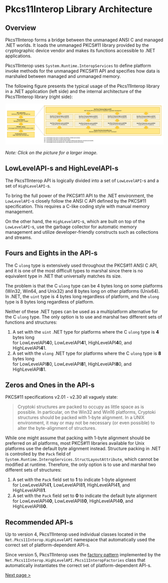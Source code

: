# Pkcs11Interop Library Architecture

## Overview

Pkcs11Interop forms a bridge between the unmanaged ANSI C and managed .NET worlds. It loads the unmanaged PKCS#11 library provided by the cryptographic device vendor and makes its functions accessible to .NET applications.

Pkcs11Interop uses `System.Runtime.InteropServices` to define platform invoke methods for the unmanaged PKCS#11 API and specifies how data is marshaled between managed and unmanaged memory.

The following figure presents the typical usage of the Pkcs11Interop library in a .NET application (left side) and the internal architecture of the Pkcs11Interop library (right side):

![Pkcs11Interop architecture](images/pkcs11interop-architecture.png)

*Note: Click on the picture for a larger image.*

## LowLevelAPI-s and HighLevelAPI-s

The Pkcs11Interop API is logically divided into a set of `LowLevelAPI`-s and a set of `HighLevelAPI`-s.

To bring the full power of the PKCS#11 API to the .NET environment, the `LowLevelAPI`-s closely follow the ANSI C API defined by the PKCS#11 specification. This requires a C-like coding style with manual memory management.

On the other hand, the `HighLevelAPI`-s, which are built on top of the `LowLevelAPI`-s, use the garbage collector for automatic memory management and utilize developer-friendly constructs such as collections and streams.

## Fours and Eights in the API-s

The C `ulong` type is extensively used throughout the PKCS#11 ANSI C API, and it is one of the most difficult types to marshal since there is no equivalent type in .NET that universally matches its size.

The problem is that the C `ulong` type can be 4 bytes long on some platforms (Win32, Win64, and Unix32) and 8 bytes long on other platforms (Unix64). In .NET, the `uint` type is 4 bytes long regardless of platform, and the `ulong` type is 8 bytes long regardless of platform.

Neither of these .NET types can be used as a multiplatform alternative for the C `ulong` type. The only option is to use and marshal two different sets of functions and structures:

1. A set with the `uint` .NET type for platforms where the C `ulong` type is **4** bytes long  
   for LowLevelAPI**4**0, LowLevelAPI**4**1, HighLevelAPI**4**0, and HighLevelAPI**4**1.
2. A set with the `ulong` .NET type for platforms where the C `ulong` type is **8** bytes long  
   for LowLevelAPI**8**0, LowLevelAPI**8**1, HighLevelAPI**8**0, and HighLevelAPI**8**1.

## Zeros and Ones in the API-s

PKCS#11 specifications v2.01 - v2.30 all vaguely state:

> Cryptoki structures are packed to occupy as little space as is possible. In particular, on the Win32 and Win16 platforms, Cryptoki structures should be packed with 1-byte alignment. In a UNIX environment, it may or may not be necessary (or even possible) to alter the byte-alignment of structures.

While one might assume that packing with 1-byte alignment should be preferred on all platforms, most PKCS#11 libraries available for Unix platforms use the default byte alignment instead. Structure packing in .NET is controlled by the `Pack` field of `System.Runtime.InteropServices.StructLayoutAttribute`, which cannot be modified at runtime. Therefore, the only option is to use and marshal two different sets of structures:

1. A set with the `Pack` field set to **1** to indicate 1-byte alignment  
   for LowLevelAPI4**1**, LowLevelAPI8**1**, HighLevelAPI4**1**, and HighLevelAPI8**1**.
2. A set with the `Pack` field set to **0** to indicate the default byte alignment  
   for LowLevelAPI4**0**, LowLevelAPI8**0**, HighLevelAPI4**0**, and HighLevelAPI8**0**.

## Recommended API-s

Up to version 4, Pkcs11Interop used individual classes located in the `Net.Pkcs11Interop.HighLevelAPI` namespace that automatically used the correct set of platform-dependent API-s.

Since version 5, Pkcs11Interop uses the [factory pattern](https://en.wikipedia.org/wiki/Abstract_factory_pattern) implemented by the `Net.Pkcs11Interop.HighLevelAPI.Pkcs11InteropFactories` class that automatically instantiates the correct set of platform-dependent API-s.

[Next page >](05_INTERFACES.md)
